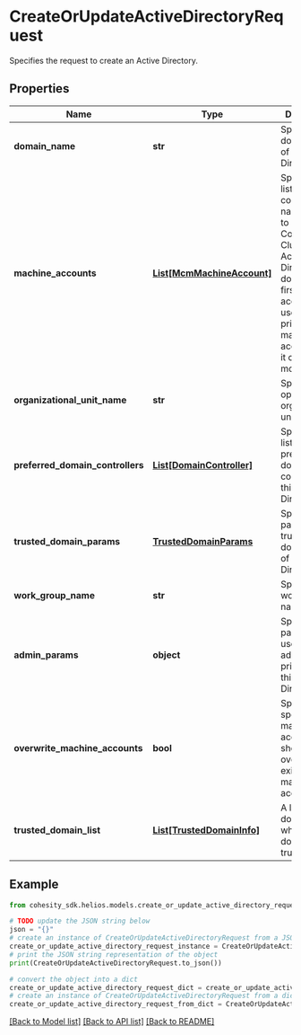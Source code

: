 # CreateOrUpdateActiveDirectoryRequest

Specifies the request to create an Active Directory.

## Properties

Name | Type | Description | Notes
------------ | ------------- | ------------- | -------------
**domain_name** | **str** | Specifies the domain name of the Active Directory. | 
**machine_accounts** | [**List[McmMachineAccount]**](McmMachineAccount.md) | Specifies a list of computer names used to identify the Cohesity Cluster on the Active Directory domain. The first machine account is used as primary machine account and it can not be modified. | 
**organizational_unit_name** | **str** | Specifies an optional organizational unit name. | [optional] 
**preferred_domain_controllers** | [**List[DomainController]**](DomainController.md) | Specifies a list of preferred domain controllers of this Active Directory. | [optional] 
**trusted_domain_params** | [**TrustedDomainParams**](TrustedDomainParams.md) | Specifies the params of trusted domain info of an Active Directory. | [optional] 
**work_group_name** | **str** | Specifies a work group name. | [optional] 
**admin_params** | **object** | Specifies the params of a user with administrative privilege of this Active Directory. | 
**overwrite_machine_accounts** | **bool** | Specifies if specified machine accounts should overwrite existing machine accounts. | [optional] 
**trusted_domain_list** | [**List[TrustedDomainInfo]**](TrustedDomainInfo.md) | A list of domains which this domain trusts. | [optional] 

## Example

```python
from cohesity_sdk.helios.models.create_or_update_active_directory_request import CreateOrUpdateActiveDirectoryRequest

# TODO update the JSON string below
json = "{}"
# create an instance of CreateOrUpdateActiveDirectoryRequest from a JSON string
create_or_update_active_directory_request_instance = CreateOrUpdateActiveDirectoryRequest.from_json(json)
# print the JSON string representation of the object
print(CreateOrUpdateActiveDirectoryRequest.to_json())

# convert the object into a dict
create_or_update_active_directory_request_dict = create_or_update_active_directory_request_instance.to_dict()
# create an instance of CreateOrUpdateActiveDirectoryRequest from a dict
create_or_update_active_directory_request_from_dict = CreateOrUpdateActiveDirectoryRequest.from_dict(create_or_update_active_directory_request_dict)
```
[[Back to Model list]](../README.md#documentation-for-models) [[Back to API list]](../README.md#documentation-for-api-endpoints) [[Back to README]](../README.md)


